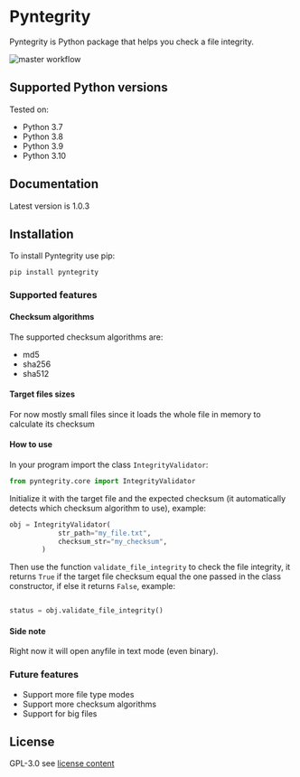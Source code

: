 # Pyntegrity

Pyntegrity is Python package that helps you check a file integrity. 

![master workflow](https://github.com/ddalu5/pyntegrity/actions/workflows/ci.yml/badge.svg?branch=main)

## Supported Python versions

Tested on:

- Python 3.7
- Python 3.8
- Python 3.9
- Python 3.10

## Documentation

Latest version is 1.0.3

## Installation

To install Pyntegrity use pip:

`pip install pyntegrity`

### Supported features

#### Checksum algorithms

The supported checksum algorithms are:

- md5
- sha256
- sha512

#### Target files sizes

For now mostly small files since it loads the whole file in memory to calculate its checksum

#### How to use

In your program import the class `IntegrityValidator`:

```python
from pyntegrity.core import IntegrityValidator
```

Initialize it with the target file and the expected checksum 
(it automatically detects which checksum algorithm to use), example:

```python
obj = IntegrityValidator(
            str_path="my_file.txt",
            checksum_str="my_checksum",
        )
```

Then use the function `validate_file_integrity` to check the file integrity, 
it returns `True` if the target file checksum equal the one passed in the class constructor,
if else it returns `False`, example:

```python

status = obj.validate_file_integrity()
```

#### Side note

Right now it will open anyfile in text mode (even binary).

### Future features

- Support more file type modes
- Support more checksum algorithms
- Support for big files

## License

GPL-3.0 see [license content](https://github.com/ddalu5/pyntegrity/blob/main/LICENSE)